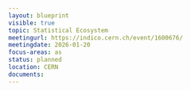 ```yaml
---
layout: blueprint
visible: true
topic: Statistical Ecosystem
meetingurl: https://indico.cern.ch/event/1600676/
meetingdate: 2026-01-20
focus-areas: as
status: planned
location: CERN
documents:
---
```


